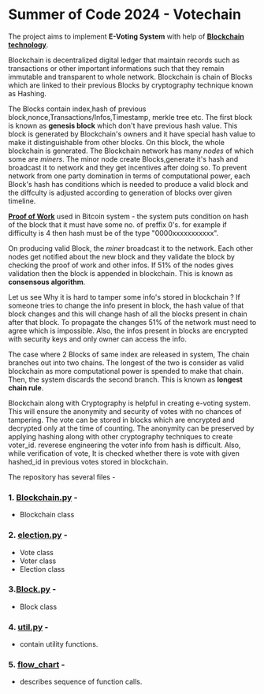 # Summer of Code 2024 - Votechain
The project aims to implement __E-Voting System__ with help of **<u>Blockchain technology</u>**.

Blockchain is decentralized digital ledger that maintain records such as transactions or other important informations such that they remain immutable and transparent to whole network. Blockchain is chain of Blocks which are linked to their previous Blocks by cryptography technique known as Hashing.

The Blocks contain index,hash of previous block,nonce,Transactions/Infos,Timestamp, merkle tree etc. The first block is known as __genesis block__ which don't have previous hash value. This block is generated by Blockchain's owners and it have special hash value to make it distinguishable from other blocks. On this block, the whole blockchain is generated. The Blockchain network has many _nodes_ of which some are _miners_. The minor node create Blocks,generate it's hash and broadcast it to network and they get incentives after doing so. To prevent network from one party domination in terms of computational power, each Block's hash has conditions which is needed to produce a valid block and the diffculty is adjusted according to generation of blocks over given timeline. 

**<u>Proof of Work</u>** used in Bitcoin system - the system puts condition on hash of the block that it must have some no. of preffix 0's. for example if difficulty is 4 then hash must be of the type "0000xxxxxxxxxxx".

On producing valid Block, the _miner_ broadcast it to the network. Each other nodes get notified about the new block and they validate the block by checking the proof of work and other infos. If 51% of the nodes gives validation then the block is appended in blockchain. This is known as __consensous algorithm__.

Let us see Why it is hard to tamper some info's stored in blockchain ? If someone tries to change the info present in block, the hash value of that block changes and this will change hash of all the blocks present in chain after that block. To propagate the changes 51% of the network must need to agree which is impossible. Also, the infos present in blocks are encrypted with security keys and only owner can access the info.

The case where 2 Blocks of same index are released in system, The chain branches out into two chains. The longest of the two is consider as valid blockchain as more computational power is spended to make that chain. Then, the system discards the second branch. This is known as __longest chain rule__.

Blockchain along with Cryptography is helpful in creating e-voting system. This will ensure the anonymity and security of votes with no chances of tampering. The vote can be stored in blocks which are encrypted and decrypted only at the time of counting. The anonymity can be preserved by applying hashing along with other cryptography techniques to create voter_id. reverese engineering the voter info from hash is difficult. Also, while verification of vote, It is checked whether there is vote with given hashed_id in previous votes stored in blockchain. 



The repository has several files -
### 1. [Blockchain.py](https://github.com/KunjBhesaniya10/SOC-24-Votechain/blob/main/Blockchain.py) - 

- Blockchain class

### 2. [election.py](https://github.com/KunjBhesaniya10/SOC-24-Votechain/blob/main/election.py) -

- Vote class
- Voter class
- Election class

### 3.[Block.py](https://github.com/KunjBhesaniya10/SOC-24-Votechain/blob/main/Block.py) -
- Block class
### 4. [util.py](https://github.com/KunjBhesaniya10/SOC-24-Votechain/blob/main/util.py) -
- contain utility functions.

### 5. [flow_chart](https://github.com/KunjBhesaniya10/SOC-24-Votechain/blob/main/flow_chart.pdf) -
- describes sequence of function calls.
